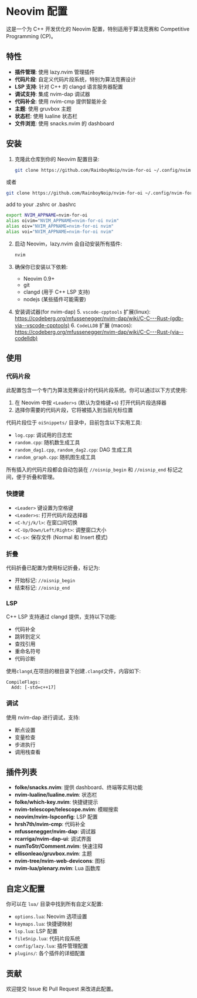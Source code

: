 # Neovim 配置

这是一个为 C++ 开发优化的 Neovim 配置，特别适用于算法竞赛和 Competitive Programming (CP)。

## 特性

- **插件管理**: 使用 lazy.nvim 管理插件
- **代码片段**: 自定义代码片段系统，特别为算法竞赛设计
- **LSP 支持**: 针对 C++ 的 clangd 语言服务器配置
- **调试支持**: 集成 nvim-dap 调试器
- **代码补全**: 使用 nvim-cmp 提供智能补全
- **主题**: 使用 gruvbox 主题
- **状态栏**: 使用 lualine 状态栏
- **文件浏览**: 使用 snacks.nvim 的 dashboard

## 安装

1. 克隆此仓库到你的 Neovim 配置目录:
   ```bash
   git clone https://github.com/RainboyNoip/nvim-for-oi ~/.config/nvim
   ```

或者

   ```bash
   git clone https://github.com/RainboyNoip/nvim-for-oi ~/.config/nvim-for-oi
   ```

   add to your .zshrc or .bashrc
   ```bash
   export NVIM_APPNAME=nvim-for-oi
   alias oivim="NVIM_APPNAME=nvim-for-oi nvim"
   alias oiv="NVIM_APPNAME=nvim-for-oi nvim"
   alias voi="NVIM_APPNAME=nvim-for-oi nvim"
   ```


2. 启动 Neovim，lazy.nvim 会自动安装所有插件:
   ```bash
   nvim
   ```

3. 确保你已安装以下依赖:
   - Neovim 0.9+
   - git
   - clangd (用于 C++ LSP 支持)
   - nodejs (某些插件可能需要)

4. 安装调试器(for nvim-dap)
   5. `vscode-cpptools` 扩展(linux): https://codeberg.org/mfussenegger/nvim-dap/wiki/C-C---Rust-(gdb-via--vscode-cpptools)
   6. `CodeLLDB` 扩展 (macos): https://codeberg.org/mfussenegger/nvim-dap/wiki/C-C---Rust-(via--codelldb)

## 使用

### 代码片段

此配置包含一个专门为算法竞赛设计的代码片段系统。你可以通过以下方式使用:

1. 在 Neovim 中按 `<Leader>s` (默认为空格键+s) 打开代码片段选择器
2. 选择你需要的代码片段，它将被插入到当前光标位置

代码片段位于 `oiSnippets/` 目录中，目前包含以下实用工具:
- `log.cpp`: 调试用的日志宏
- `random.cpp`: 随机数生成工具
- `random_dag1.cpp`, `random_dag2.cpp`: DAG 生成工具
- `random_graph.cpp`: 随机图生成工具

所有插入的代码片段都会自动包装在 `//oisnip_begin` 和 `//oisnip_end` 标记之间，便于折叠和管理。

### 快捷键

- `<Leader>` 键设置为空格键
- `<Leader>s`: 打开代码片段选择器
- `<C-h/j/k/l>`: 在窗口间切换
- `<C-Up/Down/Left/Right>`: 调整窗口大小
- `<C-s>`: 保存文件 (Normal 和 Insert 模式)

### 折叠

代码折叠已配置为使用标记折叠，标记为:
- 开始标记: `//oisnip_begin`
- 结束标记: `//oisnip_end`

### LSP

C++ LSP 支持通过 clangd 提供，支持以下功能:
- 代码补全
- 跳转到定义
- 查找引用
- 重命名符号
- 代码诊断


使用`clangd`,在项目的根目录下创建`.clangd`文件，内容如下:

```
CompileFlags:
  Add: [-std=c++17]
```

### 调试

使用 nvim-dap 进行调试，支持:
- 断点设置
- 变量检查
- 步进执行
- 调用栈查看

## 插件列表

- **folke/snacks.nvim**: 提供 dashboard、终端等实用功能
- **nvim-lualine/lualine.nvim**: 状态栏
- **folke/which-key.nvim**: 快捷键提示
- **nvim-telescope/telescope.nvim**: 模糊搜索
- **neovim/nvim-lspconfig**: LSP 配置
- **hrsh7th/nvim-cmp**: 代码补全
- **mfussenegger/nvim-dap**: 调试器
- **rcarriga/nvim-dap-ui**: 调试界面
- **numToStr/Comment.nvim**: 快速注释
- **ellisonleao/gruvbox.nvim**: 主题
- **nvim-tree/nvim-web-devicons**: 图标
- **nvim-lua/plenary.nvim**: Lua 函数库

## 自定义配置

你可以在 `lua/` 目录中找到所有自定义配置:
- `options.lua`: Neovim 选项设置
- `keymaps.lua`: 快捷键映射
- `lsp.lua`: LSP 配置
- `fileSnip.lua`: 代码片段系统
- `config/lazy.lua`: 插件管理配置
- `plugins/`: 各个插件的详细配置

## 贡献

欢迎提交 Issue 和 Pull Request 来改进此配置。
